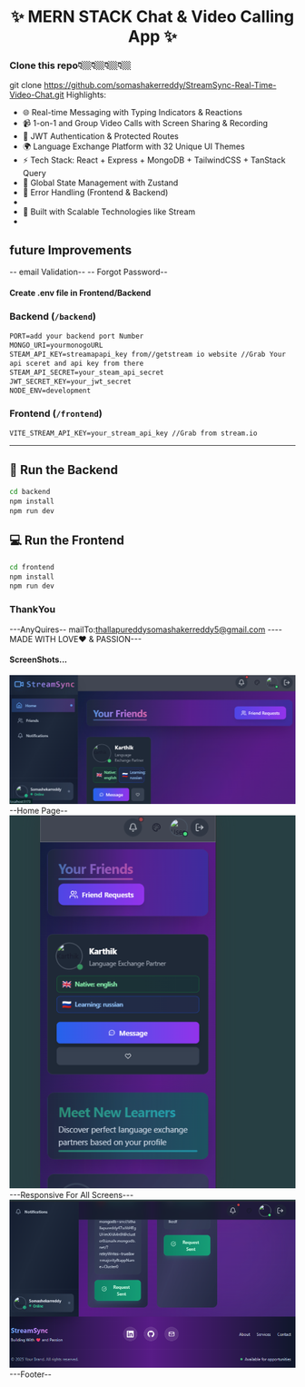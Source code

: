 <h1 align="center">✨   MERN STACK Chat & Video Calling App ✨</h1>

### Clone this repo👇🏼👇🏼👇🏼👇🏼
git clone https://github.com/somashakerreddy/StreamSync-Real-Time-Video-Chat.git
Highlights:

- 🌐 Real-time Messaging with Typing Indicators & Reactions
- 📹 1-on-1 and Group Video Calls with Screen Sharing & Recording
- 🔐 JWT Authentication & Protected Routes
- 🌍 Language Exchange Platform with 32 Unique UI Themes
- ⚡ Tech Stack: React + Express + MongoDB + TailwindCSS + TanStack Query
- 🧠 Global State Management with Zustand
- 🚨 Error Handling (Frontend & Backend)
- 
- 🎯 Built with Scalable Technologies like Stream
-

## future Improvements
-- email Validation--
-- Forgot Password--



#### Create .env file in Frontend/Backend 

### Backend (`/backend`)

```
PORT=add your backend port Number
MONGO_URI=yourmonogoURL
STEAM_API_KEY=streamapapi_key from//getstream io website //Grab Your api sceret and api key from there
STEAM_API_SECRET=your_steam_api_secret
JWT_SECRET_KEY=your_jwt_secret
NODE_ENV=development
```

### Frontend (`/frontend`)

```
VITE_STREAM_API_KEY=your_stream_api_key //Grab from stream.io
```

---

## 🔧 Run the Backend

```bash
cd backend
npm install
npm run dev
```

## 💻 Run the Frontend

```bash
cd frontend
npm install
npm run dev
```

### ThankYou

---AnyQuires-- mailTo:thallapureddysomashakerreddy5@gmail.com
----MADE WITH LOVE❤ & PASSION---

#### ScreenShots...



![Home](image.png)   --Home Page--
![Responsive Design](image-1.png) ---Responsive For All Screens---
![Footer Section  ](image-2.png)  ---Footer--
